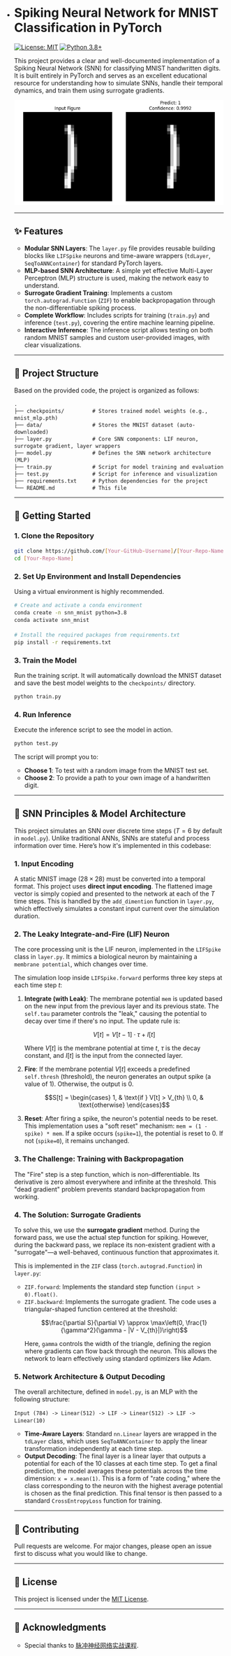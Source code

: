 - # Spiking Neural Network for MNIST Classification in PyTorch

  [![License: MIT](https://img.shields.io/badge/License-MIT-yellow.svg)](https://opensource.org/licenses/MIT)
  [![Python 3.8+](https://img.shields.io/badge/python-3.8+-blue.svg)](https://www.python.org/downloads/release/python-380/)

  This project provides a clear and well-documented implementation of a Spiking Neural Network (SNN) for classifying MNIST handwritten digits. It is built entirely in PyTorch and serves as an excellent educational resource for understanding how to simulate SNNs, handle their temporal dynamics, and train them using surrogate gradients.

  ![infer figure](infer-figure.jpeg)

  ---

  ## ✨ Features

  - **Modular SNN Layers**: The `layer.py` file provides reusable building blocks like `LIFSpike` neurons and time-aware wrappers (`tdLayer`, `SeqToANNContainer`) for standard PyTorch layers.
  - **MLP-based SNN Architecture**: A simple yet effective Multi-Layer Perceptron (MLP) structure is used, making the network easy to understand.
  - **Surrogate Gradient Training**: Implements a custom `torch.autograd.Function` (`ZIF`) to enable backpropagation through the non-differentiable spiking process.
  - **Complete Workflow**: Includes scripts for training (`train.py`) and inference (`test.py`), covering the entire machine learning pipeline.
  - **Interactive Inference**: The inference script allows testing on both random MNIST samples and custom user-provided images, with clear visualizations.

  ---

  ## 📂 Project Structure

  Based on the provided code, the project is organized as follows:

  ```
  .
  ├── checkpoints/         # Stores trained model weights (e.g., mnist_mlp.pth)
  ├── data/                # Stores the MNIST dataset (auto-downloaded)
  ├── layer.py             # Core SNN components: LIF neuron, surrogate gradient, layer wrappers
  ├── model.py             # Defines the SNN network architecture (MLP)
  ├── train.py             # Script for model training and evaluation
  ├── test.py              # Script for inference and visualization
  ├── requirements.txt     # Python dependencies for the project
  └── README.md            # This file
  ```

  ---

  ## 🚀 Getting Started

  ### 1. Clone the Repository

  ```bash
  git clone https://github.com/[Your-GitHub-Username]/[Your-Repo-Name].git
  cd [Your-Repo-Name]
  ```

  ### 2. Set Up Environment and Install Dependencies

  Using a virtual environment is highly recommended.

  ```bash
  # Create and activate a conda environment
  conda create -n snn_mnist python=3.8
  conda activate snn_mnist
  
  # Install the required packages from requirements.txt
  pip install -r requirements.txt
  ```

  ### 3. Train the Model

  Run the training script. It will automatically download the MNIST dataset and save the best model weights to the `checkpoints/` directory.

  ```bash
  python train.py
  ```

  ### 4. Run Inference

  Execute the inference script to see the model in action.

  ```bash
  python test.py
  ```

  The script will prompt you to:
  - **Choose 1**: To test with a random image from the MNIST test set.
  - **Choose 2**: To provide a path to your own image of a handwritten digit.

  ---

  ## 🧠 SNN Principles & Model Architecture

  This project simulates an SNN over discrete time steps ($T=6$ by default in `model.py`). Unlike traditional ANNs, SNNs are stateful and process information over time. Here’s how it's implemented in this codebase:

  ### 1. Input Encoding

  A static MNIST image ($28 \times 28$) must be converted into a temporal format. This project uses **direct input encoding**. The flattened image vector is simply copied and presented to the network at each of the $T$ time steps. This is handled by the `add_dimention` function in `layer.py`, which effectively simulates a constant input current over the simulation duration.

  ### 2. The Leaky Integrate-and-Fire (LIF) Neuron

  The core processing unit is the LIF neuron, implemented in the `LIFSpike` class in `layer.py`. It mimics a biological neuron by maintaining a `membrane potential`, which changes over time.

  The simulation loop inside `LIFSpike.forward` performs three key steps at each time step $t$:

  1.  **Integrate (with Leak)**: The membrane potential `mem` is updated based on the new input from the previous layer and its previous state. The `self.tau` parameter controls the "leak," causing the potential to decay over time if there's no input. The update rule is:
      ```math
      V[t] = V[t-1] \cdot \tau + I[t]
      ```
      Where $V[t]$ is the membrane potential at time $t$, $\tau$ is the decay constant, and $I[t]$ is the input from the connected layer.

  2.  **Fire**: If the membrane potential $V[t]$ exceeds a predefined `self.thresh` (threshold), the neuron generates an output spike (a value of 1). Otherwise, the output is 0.
      ```math
      S[t] = \begin{cases} 1, & \text{if } V[t] > V_{th} \\ 0, & \text{otherwise} \end{cases}
      ```

  3.  **Reset**: After firing a spike, the neuron's potential needs to be reset. This implementation uses a "soft reset" mechanism: `mem = (1 - spike) * mem`. If a spike occurs (`spike=1`), the potential is reset to 0. If not (`spike=0`), it remains unchanged.

  ### 3. The Challenge: Training with Backpropagation

  The "Fire" step is a step function, which is non-differentiable. Its derivative is zero almost everywhere and infinite at the threshold. This "dead gradient" problem prevents standard backpropagation from working.

  ### 4. The Solution: Surrogate Gradients

  To solve this, we use the **surrogate gradient** method. During the forward pass, we use the actual step function for spiking. However, during the backward pass, we replace its non-existent gradient with a "surrogate"—a well-behaved, continuous function that approximates it.

  This is implemented in the `ZIF` class (`torch.autograd.Function`) in `layer.py`:
  -   `ZIF.forward`: Implements the standard step function `(input > 0).float()`.
  -   `ZIF.backward`: Implements the surrogate gradient. The code uses a triangular-shaped function centered at the threshold:
      ```math
      \frac{\partial S}{\partial V} \approx \max\left(0, \frac{1}{\gamma^2}(\gamma - |V - V_{th}|)\right)
      ```
      Here, `gamma` controls the width of the triangle, defining the region where gradients can flow back through the neuron. This allows the network to learn effectively using standard optimizers like Adam.

  ### 5. Network Architecture & Output Decoding

  The overall architecture, defined in `model.py`, is an MLP with the following structure:

  `Input (784) -> Linear(512) -> LIF -> Linear(512) -> LIF -> Linear(10)`

  -   **Time-Aware Layers**: Standard `nn.Linear` layers are wrapped in the `tdLayer` class, which uses `SeqToANNContainer` to apply the linear transformation independently at each time step.
  -   **Output Decoding**: The final layer is a linear layer that outputs a potential for each of the 10 classes at each time step. To get a final prediction, the model averages these potentials across the time dimension: `x = x.mean(1)`. This is a form of "rate coding," where the class corresponding to the neuron with the highest average potential is chosen as the final prediction. This final tensor is then passed to a standard `CrossEntropyLoss` function for training.

  ---

  ## 🤝 Contributing

  Pull requests are welcome. For major changes, please open an issue first to discuss what you would like to change.

  ---

  ## 📄 License

  This project is licensed under the [MIT License](LICENSE).

  ---

  ## 🙏 Acknowledgments

  - Special thanks to [脉冲神经网络实战课程](https://space.bilibili.com/1765043733).